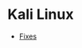 # Kali Linux

- [Fixes](http://www.hitxp.com/articles/software/ubuntu-fix-slow-wireless-internet-connection-speed-upgrading-11-04-natty-narwhal/)
